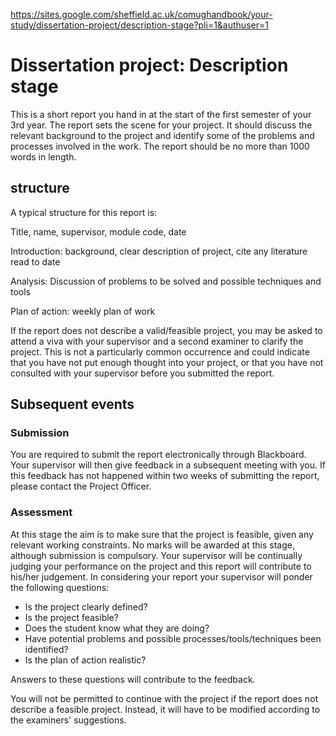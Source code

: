 https://sites.google.com/sheffield.ac.uk/comughandbook/your-study/dissertation-project/description-stage?pli=1&authuser=1

# Dissertation project: Description stage
This is a short report you hand in at the start of the first semester of your 3rd year. The report sets the scene for your project. It should discuss the relevant background to the project and identify some of the problems and processes involved in the work. The report should be no more than 1000 words in length.

## structure
A typical structure for this report is:

Title, name, supervisor, module code, date

Introduction: background, clear description of project, cite any literature read to date

Analysis: Discussion of problems to be solved and possible techniques and tools

Plan of action: weekly plan of work

If the report does not describe a valid/feasible project, you may be asked to attend a viva with your supervisor and a second examiner to clarify the project. This is not a particularly common occurrence and could indicate that you have not put enough thought into your project, or that you have not consulted with your supervisor before you submitted the report.

## Subsequent events
### Submission
You are required to submit the report electronically through Blackboard. Your supervisor will then give feedback in a subsequent meeting with you. If this feedback has not happened within two weeks of submitting the report, please contact the Project Officer. 

### Assessment
At this stage the aim is to make sure that the project is feasible, given any relevant working constraints. No marks will be awarded at this stage, although submission is compulsory. Your supervisor will be continually judging your performance on the project and this report will contribute to his/her judgement. In considering your report your supervisor will ponder the following questions:

- Is the project clearly defined?
- Is the project feasible?
- Does the student know what they are doing?
- Have potential problems and possible processes/tools/techniques been identified?
- Is the plan of action realistic?

Answers to these questions will contribute to the feedback.

You will not be permitted to continue with the project if the report does not describe a feasible project. Instead, it will have to be modified according to the examiners' suggestions.